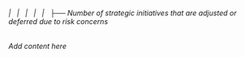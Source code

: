 ###### |   |   |   |   |   ├── Number of strategic initiatives that are adjusted or deferred due to risk concerns

*Add content here*